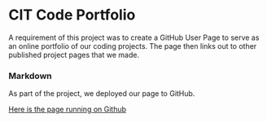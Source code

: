 # CIT Code Portfolio

A requirement of this project was to create a GitHub User Page to serve as an online portfolio of our coding projects. The page then links out to other published project pages that we made.

### Markdown

As part of the project, we deployed our page to GitHub.

[Here is the page running on Github](https://isabella-garcia.github.io/)
